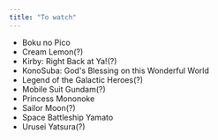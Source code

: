```yaml
---
title: "To watch"
---
```


* Boku no Pico
* Cream Lemon(?)
* Kirby: Right Back at Ya!(?)
* KonoSuba: God's Blessing on this Wonderful World
* Legend of the Galactic Heroes(?)
* Mobile Suit Gundam(?)
* Princess Mononoke
* Sailor Moon(?)
* Space Battleship Yamato
* Urusei Yatsura(?)

